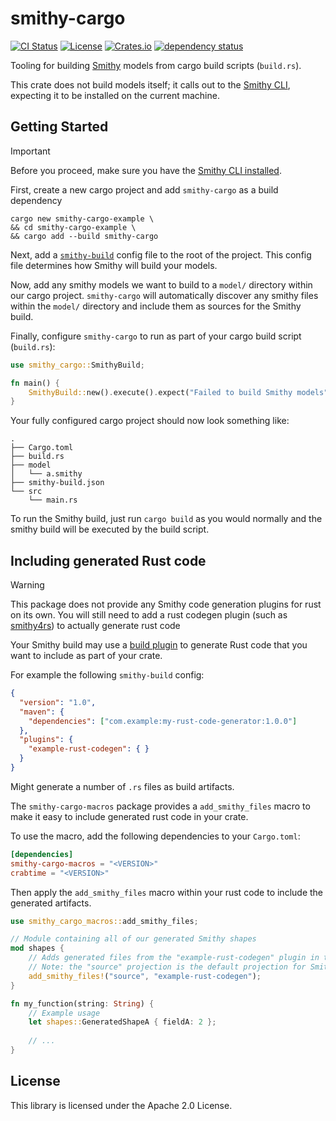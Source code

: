 # smithy-cargo

[![CI Status](https://github.com/mellemahp/smithy-cargo/workflows/ci/badge.svg)](https://github.com/mellemahp/smithy-cargo/actions/workflows/ci.yml)
[![License](https://img.shields.io/badge/License-Apache_2.0-blue.svg)](LICENSE)
[![Crates.io](https://img.shields.io/crates/v/smithy-cargo.svg)](https://crates.io/crates/smithy-cargo)
[![dependency status](https://deps.rs/repo/github/mellemahp/smithy-cargo/status.svg)](https://deps.rs/repo/github/mellemahp/smithy-cargo)

Tooling for building [Smithy](https://smithy.io/) models from cargo build scripts (`build.rs`).

This crate does not build models itself; it calls out to the [Smithy CLI](https://smithy.io/2.0/guides/smithy-cli/index.html), 
expecting it to be installed on the current machine.

## Getting Started
> [!IMPORTANT]  
> Before you proceed, make sure you have the [Smithy CLI installed](https://smithy.io/2.0/guides/smithy-cli/cli_installation.html#cli-installation).

First, create a new cargo project and add `smithy-cargo` as a build dependency 

```console
cargo new smithy-cargo-example \
&& cd smithy-cargo-example \
&& cargo add --build smithy-cargo
```

Next, add a [`smithy-build`](https://smithy.io/2.0/guides/smithy-build-json.html#smithy-build-json) config file to the 
root of the project. This config file determines how Smithy will build your models.

Now, add any smithy models we want to build to a `model/` directory within our cargo project.
`smithy-cargo` will automatically discover any smithy files within the `model/` directory
and include them as sources for the Smithy build.

Finally, configure `smithy-cargo` to run as part of your cargo build script (`build.rs`): 

```rust
use smithy_cargo::SmithyBuild;

fn main() {
    SmithyBuild::new().execute().expect("Failed to build Smithy models");
}
```

Your fully configured cargo project should now look something like:
```console 
.
├── Cargo.toml
├── build.rs
├── model
│   └── a.smithy
├── smithy-build.json
└── src
    └── main.rs
```

To run the Smithy build, just run `cargo build` as you would normally and the smithy build 
will be executed by the build script.

## Including generated Rust code
> [!WARNING]
> This package does not provide any Smithy code generation plugins for rust on its own. You 
> will still need to add a rust codegen plugin (such as [smithy4rs](https://github.com/mellemahp/smithy4rs)) 
> to actually generate rust code

Your Smithy build may use a [build plugin](https://smithy.io/2.0/guides/smithy-build-json.html#plugins) 
to generate Rust code that you want to include as part of your crate.

For example the following `smithy-build` config: 
```json 
{
  "version": "1.0",
  "maven": {
    "dependencies": ["com.example:my-rust-code-generator:1.0.0"]
  },
  "plugins": {
    "example-rust-codegen": { }
  }
}
```
Might generate a number of `.rs` files as build artifacts.

The `smithy-cargo-macros` package provides a `add_smithy_files` macro to 
make it easy to include generated rust code in your crate. 

To use the macro, add the following dependencies to your `Cargo.toml`:

```toml 
[dependencies]
smithy-cargo-macros = "<VERSION>"
crabtime = "<VERSION>"
```

Then apply the `add_smithy_files` macro within your rust code to include the generated 
artifacts.

```rust
use smithy_cargo_macros::add_smithy_files;

// Module containing all of our generated Smithy shapes
mod shapes {
    // Adds generated files from the "example-rust-codegen" plugin in the "source" projection. 
    // Note: the "source" projection is the default projection for Smithy.
    add_smithy_files!("source", "example-rust-codegen");
}

fn my_function(string: String) {
    // Example usage
    let shapes::GeneratedShapeA { fieldA: 2 };
    
    // ...
}
```

## License
This library is licensed under the Apache 2.0 License.